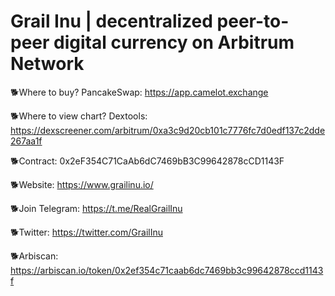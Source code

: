 # Grail Inu | decentralized peer-to-peer digital currency on Arbitrum Network

🐕‍Where to buy? PancakeSwap: https://app.camelot.exchange


🐕‍Where to view chart? Dextools: https://dexscreener.com/arbitrum/0xa3c9d20cb101c7776fc7d0edf137c2dde267aa1f


🐕‍Contract: 0x2eF354C71CaAb6dC7469bB3C99642878cCD1143F


🐕‍Website: https://www.grailinu.io/


🐕‍Join Telegram: https://t.me/RealGrailInu


🐕‍Twitter: https://twitter.com/GrailInu


🐕‍Arbiscan: https://arbiscan.io/token/0x2ef354c71caab6dc7469bb3c99642878ccd1143f